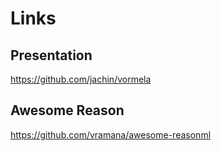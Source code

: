 # Links

## Presentation

https://github.com/jachin/vormela

## Awesome Reason

https://github.com/vramana/awesome-reasonml
